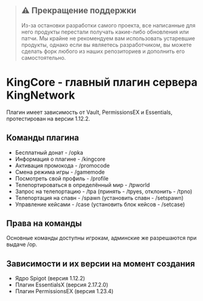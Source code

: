 > ## :warning: Прекращение поддержки
> Из-за остановки разработки самого проекта, все написанные для него продукты перестали получать какие-либо обновления или патчи.
> Мы крайне не рекомендуем вам использовать устаревшие продукты, однако если вы являетесь разработчиком, вы можете сделать форк любого из наших репозиториев и дополнить его самостоятельно.

# KingCore - главный плагин сервера KingNetwork

Плагин имеет зависимость от Vault, PermissionsEX и Essentials, протестирован на версии 1.12.2.

## Команды плагина

* Бесплатный донат - /opka
* Информация о плагине - /kingcore
* Активация промокода - /promocode
* Смена режима игры - /gamemode
* Посмотреть свой профиль - /profile
* Телепортироваться в определённый мир - /tpworld
* Запрос на телепортацию - /tpa (принять - /tpyes, отклонить - /tpno)
* Телепортация на спавн - /spawn (установить спавн - /setspawn)
* Управление кейсами - /case (установить блок кейсов - /setcase)

## Права на команды

Основные команды доступны игрокам, админские же разрешаются при выдаче /op.

## Зависимости и их версии на момент создания

* Ядро Spigot (версия 1.12.2)
* Плагин EssentialsX (версия 2.17.2.0)
* Плагин PermissionsEX (версия 1.23.4)
